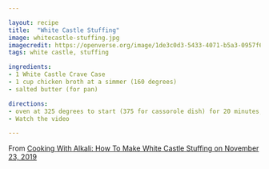 ```yaml
---

layout: recipe
title:  "White Castle Stuffing"
image: whitecastle-stuffing.jpg
imagecredit: https://openverse.org/image/1de3c0d3-5433-4071-b5a3-0957f669fe2d
tags: white castle, stuffing

ingredients:
- 1 White Castle Crave Case
- 1 cup chicken broth at a simmer (160 degrees)
- salted butter (for pan)

directions:
- oven at 325 degrees to start (375 for cassorole dish) for 20 minutes, 400 for last 5 minutes
- Watch the video

---
```



From [Cooking With Alkali: How To Make White Castle Stuffing on November 23, 2019](https://www.youtube.com/watch?v=Ylnnky3RGrk&list=PLQYPT6tB8lNZiHXGgc2kKrcj1FABFiiek&index=12)
